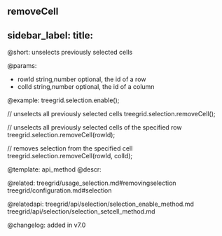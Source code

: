 removeCell
---
sidebar_label: 
title: 
---          

@short: unselects previously selected cells

@params:
- rowId     string,number   optional, the id of a row
- colId     string,number   optional, the id of a column



@example:
treegrid.selection.enable();

// unselects all previously selected cells
treegrid.selection.removeCell();

// unselects all previously selected cells of the specified row
treegrid.selection.removeCell(rowId);

// removes selection from the specified cell
treegrid.selection.removeCell(rowId, colId);


@template: api_method
@descr:



@related: treegrid/usage_selection.md#removingselection
treegrid/configuration.md#selection

@relatedapi: 
treegrid/api/selection/selection_enable_method.md
treegrid/api/selection/selection_setcell_method.md

@changelog:
added in v7.0

